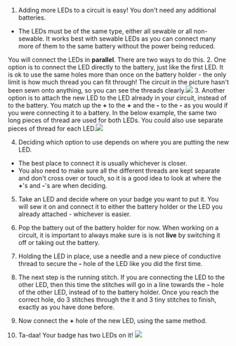 1. Adding more LEDs to a circuit is easy! You don't need any additional batteries. 
 * The LEDs must be of the same type, either all sewable or all non-sewable. It works best with sewable LEDs as you can connect many more of them to the same battery without the power being reduced.
 
 You will connect the LEDs in **parallel**. There are two ways to do this.
2. One option is to connect the LED directly to the battery, just like the first LED. It is ok to use the same holes more than once on the battery holder - the only limit is how much thread you can fit through! The circuit in the picture hasn't been sewn onto anything, so you can see the threads clearly.![](/assets/more_leds_separate_120_333_650.png)
3. Another option is to attach the new LED to the LED already in your circuit, instead of to the battery. You match up the **+** to the **+** and the **-** to the **-** as you would if you were connecting it to a battery. In the below example, the same two long pieces of thread are used for both LEDs. You could also use separate pieces of thread for each LED.![](/assets/more_leds_extended_120_225_650.png)
 
4. Deciding which option to use depends on where you are putting the new LED. 
 * The best place to connect it is usually whichever is closer.
 * You also need to make sure all the different threads are kept separate and don't cross over or touch, so it is a good idea to look at where the **+**'s and **-**'s are when deciding.

5. Take an LED and decide where on your badge you want to put it. You will sew it on and connect it to either the battery holder or the LED you already attached - whichever is easier.

6. Pop the battery out of the battery holder for now. When working on a circuit, it is important to always make sure is is not **live** by switching it off or taking out the battery.

7. Holding the LED in place, use a needle and a new piece of conductive thread to secure the **-** hole of the LED like you did the first time.

8. The next step is the running stitch. If you are connecting the LED to the other LED, then this time the stitches will go in a line towards the **-** hole of the other LED, instead of to the battery holder. Once you reach the correct hole, do 3 stitches through the it and 3 tiny stitches to finish, exactly as you have done before.

9. Now connect the **+** hole of the new LED, using the same method.

10. Ta-daa! Your badge has two LEDs on it! ![](/assets/badge_second_led_150_106_650.png)

  


